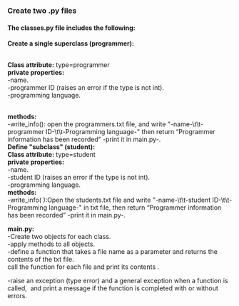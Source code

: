 ### **Create two .py files** 

#### **The classes.py file includes the following:**  
**Create a single superclass (programmer):**  
 

**Class attribute:** type=programmer  
**private properties:**  
\-name.  
\-programmer ID (raises an error if the type is not int).  
\-programming language.  
 

**methods:**  
\-write\_info(): open the programmers.txt file, and write "-name-\\t\\t-programmer ID-\\t\\t-Programming language-" then return “Programmer information has been recorded” -print it in main.py-.  
**Define "subclass" (student):**  
**Class attribute:** type=student  
**private properties:**  
\-name.  
\-student ID (raises an error if the type is not int).  
\-programming language.  
**methods:**  
-write_info( ):Open the students.txt file and write "-name-\\t\\t-student ID-\\t\\t-Programming language-" in txt file, then return “Programmer information has been recorded” -print it in main.py-.

**main.py:**  
\-Create two objects for each class.  
\-apply methods to all objects.  
\-define a function that takes a file name as a parameter and returns the contents of the txt file.  
call the function for each file and print its contents .

\-raise an exception (type error) and a general exception when a function is called,  and print a message if the function is completed with or without errors.
